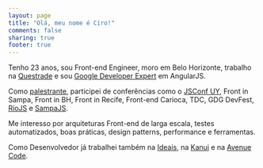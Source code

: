 ```yaml
---
layout: page
title: "Olá, meu nome é Ciro!"
comments: false
sharing: true
footer: true
---
```


Tenho 23 anos, sou Front-end Engineer, moro em Belo Horizonte, trabalho na 
[Questrade](http://questrade.com/) e sou 
[Google Developer Expert](https://developers.google.com/experts/people/ciro-nunes) em AngularJS.

Como [palestrante](/talks/), participei de conferências como o 
[JSConf UY](http://jsconf.uy), Front in Sampa, Front in BH, Front in Recife, 
Front-end Carioca, TDC, GDG DevFest, [RioJS](http://riojs.org/) 
e [SampaJS](http://sampajs.com.br/pos/).

Me interesso por arquiteturas Front-end de larga escala, testes automatizados,
boas práticas, design patterns, performance e ferramentas.

Como Desenvolvedor já trabalhei também na [Ideais](http://ideais.com.br/), na [Kanui](http://kanui.com) e 
na [Avenue Code](http://avenuecode.com).

